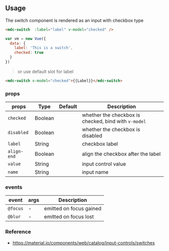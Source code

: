 ## Usage

The switch component is rendered as an input with checkbox type

```html
<mdc-switch  :label="label" v-model="checked" />
```

```javascript
var vm = new Vue({
  data: {
    label: 'This is a switch',
    checked: true
  }
})
```

> or use default slot for label

```html
<mdc-switch v-model="checked">{{Label}}</mdc-switch>
```

### props

| props | Type | Default | Description |
|-------|------|---------|-------------|
|`checked`|Boolean|| whether the checkbox is checked, bind with `v-model` |
|`disabled`| Boolean|| whether the checkbox is disabled |
|`label`| String|| checkbox label |
|`align-end`| Boolean|| align the checkbox after the label |
|`value`|String|| input control value |
|`name`|String|| input name |


### events

| event | args | Description |
|-------|------|-------------|
|`@focus`| - |emitted on focus gained |
|`@blur`| - |emitted on focus lost |


### Reference
- <https://material.io/components/web/catalog/input-controls/switches>
